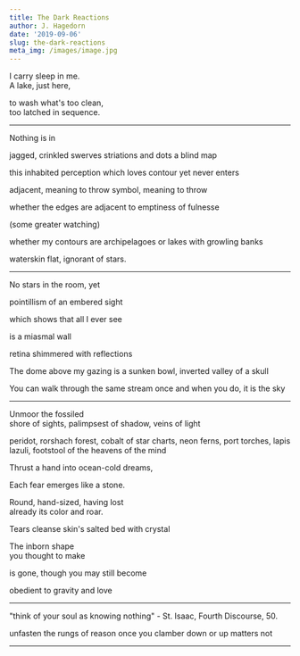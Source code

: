 ```yaml
---
title: The Dark Reactions
author: J. Hagedorn
date: '2019-09-06'
slug: the-dark-reactions
meta_img: /images/image.jpg
---
```




I carry sleep in me.  
A lake, just here,  

to wash what's too clean,  
too latched in sequence.  

---

Nothing is in  

jagged, crinkled swerves
striations and dots
a blind map

this inhabited perception
which loves contour
yet never enters

adjacent, meaning to throw
symbol, meaning to throw

whether the edges
are adjacent to emptiness of fulnesse

(some greater watching)

whether my contours
are archipelagoes 
or lakes with growling banks

waterskin flat, ignorant of stars.

---

No stars in the room, yet

pointillism of an embered sight

which shows that all I ever see

is a miasmal wall

retina shimmered with reflections

The dome above my gazing
is a sunken bowl,
inverted valley of a skull

You can walk through the same stream once
and when you do, it is the sky

---

Unmoor the fossiled  
shore of sights,
palimpsest of shadow, veins of light

peridot, rorshach forest,
cobalt of star charts,
neon ferns, port torches,
lapis lazuli, footstool 
of the heavens 
of the mind

Thrust a hand into ocean-cold dreams,  

Each fear emerges like a stone.

Round, hand-sized, having lost  
already its color and roar.

Tears cleanse
skin's salted bed
with crystal

The inborn shape  
you thought to make

is gone, though you 
may still become

obedient to gravity and love

---

"think of your soul as knowing nothing" - St. Isaac, Fourth Discourse, 50.

unfasten the rungs
of reason once
you clamber
down or up
matters not



---



